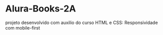 # Alura-Books-2A
projeto desenvolvido com auxilio do curso HTML e CSS: Responsividade com mobile-first
